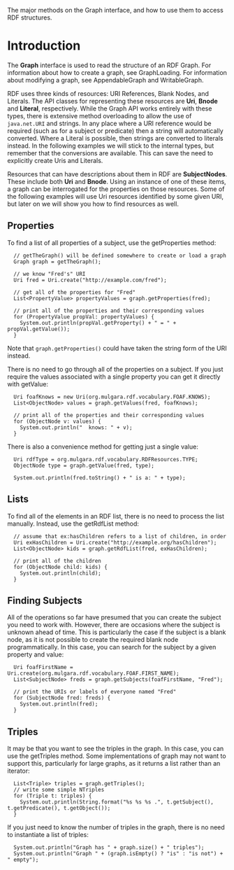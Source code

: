 The major methods on the Graph interface, and how to use them to access RDF structures.

# Introduction #
The **Graph** interface is used to read the structure of an RDF Graph. For information about how to create a graph, see GraphLoading. For information about modifying a graph, see AppendableGraph and WritableGraph.

RDF uses three kinds of resources: URI References, Blank Nodes, and Literals. The API classes for representing these resources are **Uri**, **Bnode** and **Literal**, respectively. While the Graph API works entirely with these types, there is extensive method overloading to allow the use of `java.net.URI` and strings. In any place where a URI reference would be required (such as for a subject or predicate) then a string will automatically converted. Where a Literal is possible, then strings are converted to literals instead. In the following examples we will stick to the internal types, but remember that the conversions are available. This can save the need to explicitly create Uris and Literals.

Resources that can have descriptions about them in RDF are **SubjectNodes**. These include both **Uri** and **Bnode**. Using an instance of one of these items, a graph can be interrogated for the properties on those resources. Some of the following examples will use Uri resources identified by some given URI, but later on we will show you how to find resources as well.

## Properties ##

To find a list of all properties of a subject, use the getProperties method:
```
  // getTheGraph() will be defined somewhere to create or load a graph
  Graph graph = getTheGraph();

  // we know "Fred's" URI
  Uri fred = Uri.create("http://example.com/fred");

  // get all of the properties for "Fred"
  List<PropertyValue> propertyValues = graph.getProperties(fred);

  // print all of the properties and their corresponding values
  for (PropertyValue propVal: propertyValues) {
    System.out.println(propVal.getProperty() + " = " + propVal.getValue());
  }
```

Note that `graph.getProperties()` could have taken the string form of the URI instead.

There is no need to go through all of the properties on a subject. If you just require the values associated with a single property you can get it directly with getValue:
```
  Uri foafKnows = new Uri(org.mulgara.rdf.vocabulary.FOAF.KNOWS);
  List<ObjectNode> values = graph.getValues(fred, foafKnows);

  // print all of the properties and their corresponding values
  for (ObjectNode v: values) {
    System.out.println("  knows: " + v);
  }
```

There is also a convenience method for getting just a single value:
```
  Uri rdfType = org.mulgara.rdf.vocabulary.RDFResources.TYPE;
  ObjectNode type = graph.getValue(fred, type);

  System.out.println(fred.toString() + " is a: " + type);
```

## Lists ##
To find all of the elements in an RDF list, there is no need to process the list manually. Instead, use the getRdfList method:

```
  // assume that ex:hasChildren refers to a list of children, in order
  Uri exHasChildren = Uri.create("http://example.org/hasChildren");
  List<ObjectNode> kids = graph.getRdfList(fred, exHasChildren);

  // print all of the children
  for (ObjectNode child: kids) {
    System.out.println(child);
  }
```

## Finding Subjects ##

All of the operations so far have presumed that you can create the subject you need to work with. However, there are occasions where the subject is unknown ahead of time. This is particularly the case if the subject is a blank node, as it is not possible to create the required blank node programmatically. In this case, you can search for the subject by a given property and value:

```
  Uri foafFirstName = Uri.create(org.mulgara.rdf.vocabulary.FOAF.FIRST_NAME);
  List<SubjectNode> freds = graph.getSubjects(foafFirstName, "Fred");

  // print the URIs or labels of everyone named "Fred"
  for (SubjectNode fred: freds) {
    System.out.println(fred);
  }
```

## Triples ##

It may be that you want to see the triples in the graph. In this case, you can use the getTriples method. Some implementations of graph may not want to support this, particularly for large graphs, as it returns a list rather than an iterator:

```
  List<Triple> triples = graph.getTriples();
  // write some simple NTriples
  for (Triple t: triples) {
    System.out.println(String.format("%s %s %s .", t.getSubject(), t.getPredicate(), t.getObject());
  }
```

If you just need to know the number of triples in the graph, there is no need to instantiate a list of triples:

```
  System.out.println("Graph has " + graph.size() + " triples");
  System.out.println("Graph " + (graph.isEmpty() ? "is" : "is not") + " empty");
```